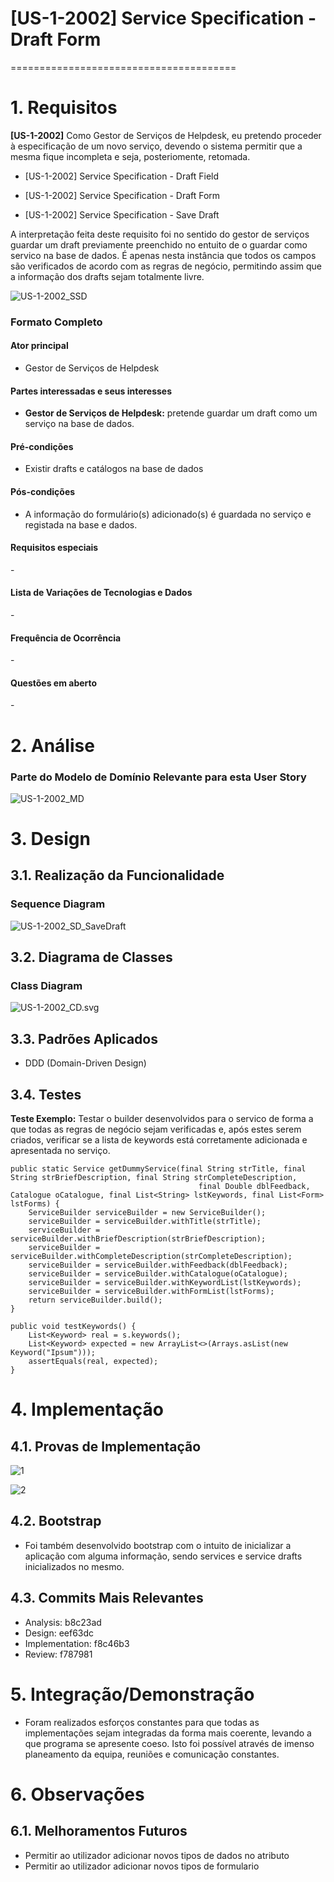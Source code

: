 # [US-1-2002] Service Specification - Draft Form
=======================================


# 1. Requisitos

**[US-1-2002]** Como Gestor de Serviços de Helpdesk, eu pretendo proceder à especificação de 
um novo serviço, devendo o sistema permitir que a mesma fique incompleta e seja, posteriomente, retomada.

- [US-1-2002] Service Specification - Draft Field

- [US-1-2002] Service Specification - Draft Form

- [US-1-2002] Service Specification - Save Draft

A interpretação feita deste requisito foi no sentido do gestor de serviços guardar um draft previamente preenchido no entuito de o guardar como servico na base de dados.
É apenas nesta instância que todos os campos são verificados de acordo com as regras de negócio, permitindo assim que a informação dos drafts sejam totalmente livre.

![US-1-2002_SSD](US-1-2002_SSD.svg)

### Formato Completo

#### Ator principal

* Gestor de Serviços de Helpdesk

#### Partes interessadas e seus interesses

* **Gestor de Serviços de Helpdesk:** pretende guardar um draft como um serviço na base de dados.

#### Pré-condições

* Existir drafts e catálogos na base de dados

#### Pós-condições

* A informação do formulário(s) adicionado(s) é guardada no serviço e registada na base e dados.

#### Requisitos especiais

\-

#### Lista de Variações de Tecnologias e Dados

\-

#### Frequência de Ocorrência

\-

#### Questões em aberto

\-

# 2. Análise

### Parte do Modelo de Domínio Relevante para esta User Story

![US-1-2002_MD](US-1-2002_MD.svg)

# 3. Design

## 3.1. Realização da Funcionalidade

###	Sequence Diagram

![US-1-2002_SD_SaveDraft](US-1-2002_SD_SaveDraft.svg)

## 3.2. Diagrama de Classes

###	Class Diagram

![US-1-2002_CD.svg](US-1-2002_CD.svg)

## 3.3. Padrões Aplicados

* DDD (Domain-Driven Design)

## 3.4. Testes 

**Teste Exemplo:** Testar o builder desenvolvidos para o servico de forma a que todas as regras de negócio sejam verificadas e, após estes serem criados, 
verificar se a lista de keywords está corretamente adicionada e apresentada no serviço.

	public static Service getDummyService(final String strTitle, final String strBriefDescription, final String strCompleteDescription,
                                              final Double dblFeedback, Catalogue oCatalogue, final List<String> lstKeywords, final List<Form> lstForms) {
        ServiceBuilder serviceBuilder = new ServiceBuilder();
        serviceBuilder = serviceBuilder.withTitle(strTitle);
        serviceBuilder = serviceBuilder.withBriefDescription(strBriefDescription);
        serviceBuilder = serviceBuilder.withCompleteDescription(strCompleteDescription);
        serviceBuilder = serviceBuilder.withFeedback(dblFeedback);
        serviceBuilder = serviceBuilder.withCatalogue(oCatalogue);
        serviceBuilder = serviceBuilder.withKeywordList(lstKeywords);
        serviceBuilder = serviceBuilder.withFormList(lstForms);
        return serviceBuilder.build();
    }
	
	public void testKeywords() {
        List<Keyword> real = s.keywords();
        List<Keyword> expected = new ArrayList<>(Arrays.asList(new Keyword("Ipsum")));
        assertEquals(real, expected);
    }

# 4. Implementação

## 4.1. Provas de Implementação

![1](imgs/1190967_Implementation_1.PNG)  

![2](imgs/1190967_Implementation_2.PNG)  


## 4.2. Bootstrap

* Foi também desenvolvido bootstrap com o intuito de inicializar a aplicação com alguma informação, sendo services e service drafts inicializados no mesmo.


## 4.3. Commits Mais Relevantes

* Analysis: b8c23ad
* Design: eef63dc
* Implementation: f8c46b3
* Review: f787981


# 5. Integração/Demonstração

* Foram realizados esforços constantes para que todas as implementações sejam integradas da forma mais coerente, levando a que programa se apresente coeso. 
Isto foi possível através de imenso planeamento da equipa, reuniões e comunicação constantes.

# 6. Observações

## 6.1. Melhoramentos Futuros

* Permitir ao utilizador adicionar novos tipos de dados no atributo
* Permitir ao utilizador adicionar novos tipos de formulario



